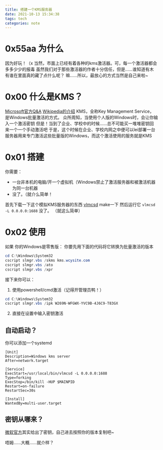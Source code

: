 ```yaml
---
title: 搭建一个KMS服务器
date: 2021-10-13 15:34:38
tags: tech
categories: note
---
```


# 0x55aa 为什么
因为好玩！（x
当然，市面上已经有着各种的kms激活器。可，每一个激活器都会多多少少的报毒
虽然我们对于那些激活器的作者十分信任，但是……谁知道有木有谁在里面真的藏了点什么呢？
嘛……所以，最放心的方式当然是自己来啦~

# 0x00 什么是KMS？
[Microsoft官方Q&A](https://docs.microsoft.com/en-us/licensing/products-keys-faq#what-is-volume-activation)
[Wikipedia的介绍](https://zh.wikipedia.org/zh-hans/KMS)
KMS，全称Key Management Service，是Windows批量激活的方式。
众所周知，当使用个人版的Windows时，会让你输入一个激活密钥
但是！当到了企业、学校中的时候……总不可能买一堆堆密钥回来一个一个手动激活吧
于是，这个时候在企业、学校内网之中便可以lei部署一台服务器用来专门激活这些批量版的Windows，而这个激活使用的服务就是KMS

# 0x01 搭建

你需要：
- 一台非本机的电脑/开一个虚拟机（Windows禁止了激活服务器和被激活机器为同一台机器
- 没了。（就介么简单！

首先下载一下这个模拟KMS服务器的东西
[vlmcsd](https://github.com/Wind4/vlmcsd)
make一下
然后运行它
`vlmcsd -L 0.0.0.0:1688`
没了。
（就这么简单）

# 0x02 使用

如果 你的Windows是零售版：
    你要先用下面的代码将它转换为批量激活的版本
```powershell
cd C:\Windows\System32
cscript slmgr.vbs /skms kms.wcysite.com
cscript slmgr.vbs /ato
cscript slmgr.vbs /xpr
```

接下来你可以：
1. 使用powershell/cmd激活（记得开管理员鸭！）
```powershell
cd C:\Windows\System32
cscript slmgr.vbs /ipk W269N-WFGWX-YVC9B-4J6C9-T83GX
```
2. 直接在设置中输入密钥激活

## 自动启动？
你可以添加一个systemd
```
[Unit]
Description=Windows kms server
After=network.target

[Service]
ExecStart=/usr/local/bin/vlmcsd -L 0.0.0.0:1688
Type=forking
ExecStop=/bin/kill -HUP $MAINPID
Restart=on-failure
RestartSec=30s

[Install]
WantedBy=multi-user.target
```

## 密钥从哪来？
[微软官方](https://docs.microsoft.com/en-us/windows-server/get-started/kmsclientkeys)其实给出了密钥，自己进去按照你的版本复制吧~

唔姆……大概……就介样？